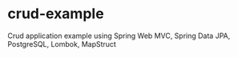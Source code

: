 # crud-example
Crud application example using Spring Web MVC, Spring Data JPA, PostgreSQL, Lombok, MapStruct
